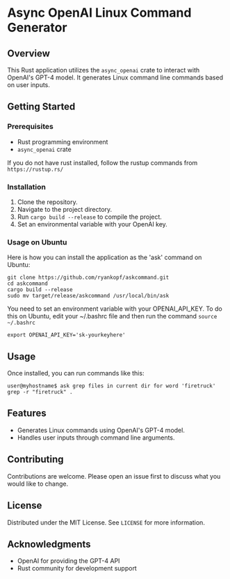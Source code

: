 # Async OpenAI Linux Command Generator

## Overview
This Rust application utilizes the `async_openai` crate to interact with OpenAI's GPT-4 model. It generates Linux command line commands based on user inputs.

## Getting Started

### Prerequisites
- Rust programming environment
- `async_openai` crate

If you do not have rust installed, follow the rustup commands from `https://rustup.rs/`

### Installation

1. Clone the repository.
2. Navigate to the project directory.
3. Run `cargo build --release` to compile the project.
4. Set an environmental variable with your OpenAI key.

### Usage on Ubuntu

Here is how you can install the application as the 'ask' command on Ubuntu:

```
git clone https://github.com/ryankopf/askcommand.git
cd askcommand
cargo build --release
sudo mv target/release/askcommand /usr/local/bin/ask
```

You need to set an environment variable with your OPENAI_API_KEY. To do this on Ubuntu, edit your ~/.bashrc file and then run the command `source ~/.bashrc`

```
export OPENAI_API_KEY='sk-yourkeyhere'
```

## Usage

Once installed, you can run commands like this:

```
user@myhostname$ ask grep files in current dir for word 'firetruck'
grep -r "firetruck" .
```

## Features
- Generates Linux commands using OpenAI's GPT-4 model.
- Handles user inputs through command line arguments.

## Contributing
Contributions are welcome. Please open an issue first to discuss what you would like to change.

## License
Distributed under the MIT License. See `LICENSE` for more information.

## Acknowledgments
- OpenAI for providing the GPT-4 API
- Rust community for development support

